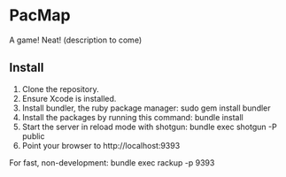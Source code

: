 PacMap
==================

A game! Neat! (description to come)


Install
---

1) Clone the repository.
2) Ensure Xcode is installed.
3) Install bundler, the ruby package manager: sudo gem install bundler
4) Install the packages by running this command: bundle install
5) Start the server in reload mode with shotgun: bundle exec shotgun -P public
6) Point your browser to http://localhost:9393

For fast, non-development: bundle exec rackup -p 9393
